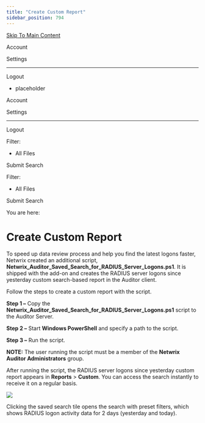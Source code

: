 ```yaml
---
title: "Create Custom Report"
sidebar_position: 794
---
```


[Skip To Main Content](#)

Account

Settings

---

Logout

* placeholder

Account

Settings

---

Logout

Filter: 

* All Files

Submit Search

Filter: 

* All Files

Submit Search

You are here:

# Create Custom Report

To speed up data review process and help you find the latest logons faster, Netwrix created an additional script, **Netwrix_Auditor_Saved_Search_for_RADIUS_Server_Logons.ps1**. It is shipped with the add-on and creates the RADIUS server logons since yesterday custom search-based report in the Auditor client.

Follow the steps to create a custom report with the script.

**Step 1 –** Copy the **Netwrix_Auditor_Saved_Search_for_RADIUS_Server_Logons.ps1** script to the Auditor Server.

**Step 2 –** Start **Windows PowerShell** and specify a path to the script.

**Step 3 –** Run the script.

**NOTE:** The user running the script must be a member of the **Netwrix Auditor Administrators** group.

After running the script, the RADIUS server logons since yesterday custom report appears in **Reports** \> **Custom**. You can access the search instantly to receive it on a regular basis.

![](../static/img/Auditor/Images/Auditor/Search/AddonData/RADIUSFilters.png)

Clicking the saved search tile opens the search with preset filters, which shows RADIUS logon activity data for 2 days (yesterday and today).